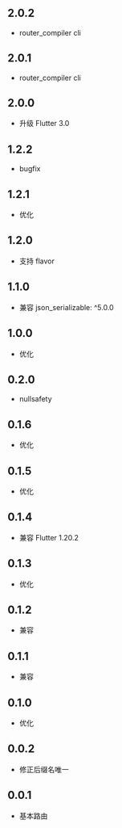 ## 2.0.2

* router_compiler cli

## 2.0.1

* router_compiler cli

## 2.0.0

* 升级 Flutter 3.0

## 1.2.2

* bugfix

## 1.2.1

* 优化

## 1.2.0

* 支持 flavor

## 1.1.0

* 兼容 json_serializable: ^5.0.0

## 1.0.0

* 优化

## 0.2.0

* nullsafety

## 0.1.6

* 优化

## 0.1.5

* 优化

## 0.1.4

* 兼容 Flutter 1.20.2

## 0.1.3

* 优化

## 0.1.2

* 兼容

## 0.1.1

* 兼容

## 0.1.0

* 优化

## 0.0.2

* 修正后缀名唯一

## 0.0.1

* 基本路由
